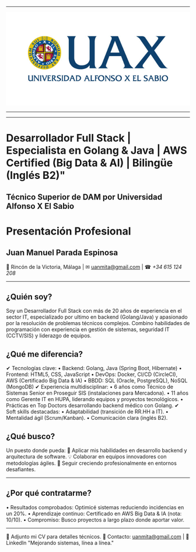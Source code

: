 ***
![Imagen_de_portada](recursos/logo_uax.jpg)
***
***

# Desarrollador Full Stack | Especialista en Golang & Java | AWS Certified (Big Data & AI) | Bilingüe (Inglés B2)"
## Técnico Superior de DAM por Universidad Alfonso X El Sabio

# Presentación Profesional
## Juan Manuel Parada Espinosa
📍 Rincón de la Victoria, Málaga | ✉ uanmita@gmail.com | ☎ *+34 615 124 208*
________________________________________
## ¿Quién soy?
Soy un Desarrollador Full Stack con más de 20 años de experiencia en el sector IT, especializado por ultimo en backend (Golang/Java) y apasionado por la resolución de problemas técnicos complejos. Combino habilidades de programación con experiencia en gestión de sistemas, seguridad IT (CCTV/SIS) y liderazgo de equipos.
## ¿Qué me diferencia?
✔ Tecnologías clave:
•	Backend: Golang, Java (Spring Boot, Hibernate)
•	Frontend: HTML5, CSS, JavaScript
•	DevOps: Docker, CI/CD (CircleCI), AWS (Certificado Big Data & IA)
•	BBDD: SQL (Oracle, PostgreSQL), NoSQL (MongoDB)
✔ Experiencia multidisciplinar:
•	6 años como Técnico de Sistemas Senior en Proseguir SIS (instalaciones para Mercadona).
•	11 años como Gerente IT en HUPA, liderando equipos y proyectos tecnológicos.
•	Prácticas en Top Doctors desarrollando backend médico con Golang.
✔ Soft skills destacadas:
•	Adaptabilidad (transición de RR.HH a IT).
•	Mentalidad ágil (Scrum/Kanban).
•	Comunicación clara (inglés B2).
## ¿Qué busco?
Un puesto donde pueda:
🚀 Aplicar mis habilidades en desarrollo backend y arquitectura de software.
💡 Colaborar en equipos innovadores con metodologías ágiles.
🌱 Seguir creciendo profesionalmente en entornos desafiantes.
________________________________________
## ¿Por qué contratarme?
•	Resultados comprobados: Optimicé sistemas reduciendo incidencias en un 20%.
•	Aprendizaje continuo: Certificado en AWS Big Data & IA (nota: 10/10).
•	Compromiso: Busco proyectos a largo plazo donde aportar valor.
________________________________________
📌 Adjunto mi CV para detalles técnicos.
📩 Contacto: uanmita@gmail.com | 🔗 LinkedIn
"Mejorando sistemas, línea a línea."
